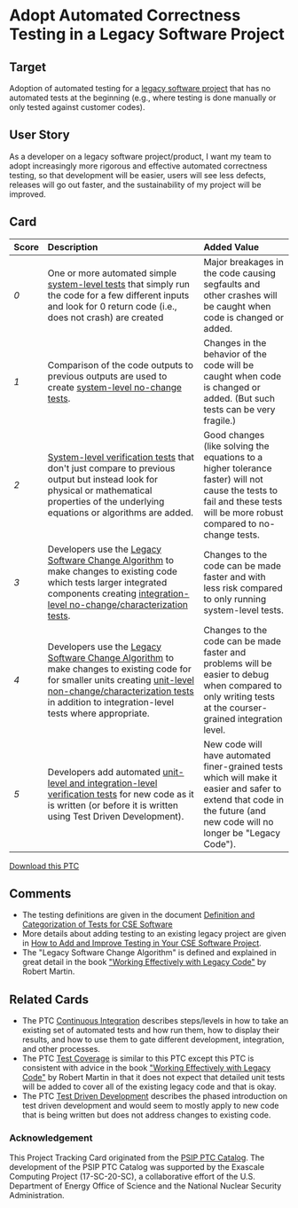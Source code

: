 [metadata:tags]:- "bssw-psip-ptc"
# Adopt Automated Correctness Testing in a Legacy Software Project

## Target

Adoption of automated testing for a [legacy software project](https://bssw.io/items/working-effectively-with-legacy-code) that has no automated tests at the beginning (e.g., where testing is done manually or only tested against customer codes).

## User Story

As a developer on a legacy software project/product, I want my team to adopt increasingly more rigorous and effective automated correctness testing, so that development will be easier, users will see less defects, releases will go out faster, and the sustainability of my project will be improved.

## Card

| Score | Description | Added Value |
| :---- | :---------- | :---------- |
| *0* | One or more automated simple [system-level tests](http://ideas-productivity.org/wordpress/wp-content/uploads/2016/04/IDEAS-TestingWhatIsDefinitionandCategorizationofTestsforCSESoftware-V0.2.pdf) that simply run the code for a few different inputs and look for 0 return code (i.e., does not crash) are created | Major breakages in the code causing segfaults and other crashes will be caught when code is changed or added. |
| *1* | Comparison of the code outputs to previous outputs are used to create [system-level no-change tests](http://ideas-productivity.org/wordpress/wp-content/uploads/2016/04/IDEAS-TestingWhatIsDefinitionandCategorizationofTestsforCSESoftware-V0.2.pdf). | Changes in the behavior of the code will be caught when code is changed or added. (But such tests can be very fragile.) |
| *2* | [System-level verification tests](http://ideas-productivity.org/wordpress/wp-content/uploads/2016/04/IDEAS-TestingWhatIsDefinitionandCategorizationofTestsforCSESoftware-V0.2.pdf) that don't just compare to previous output but instead look for physical or mathematical properties of the underlying equations or algorithms are added. | Good changes (like solving the equations to a higher tolerance faster) will not cause the tests to fail and these tests will be more robust compared to no-change tests. |
*3* | Developers use the [Legacy Software Change Algorithm](https://bssw.io/items/working-effectively-with-legacy-code) to make changes to existing code which tests larger integrated components creating [integration-level no-change/characterization tests](http://ideas-productivity.org/wordpress/wp-content/uploads/2016/04/IDEAS-TestingWhatIsDefinitionandCategorizationofTestsforCSESoftware-V0.2.pdf). | Changes to the code can be made faster and with less risk compared to only running system-level tests. |
| *4* | Developers use the [Legacy Software Change Algorithm](https://bssw.io/items/working-effectively-with-legacy-code) to make changes to existing code for for smaller units creating [unit-level non-change/characterization tests](http://ideas-productivity.org/wordpress/wp-content/uploads/2016/04/IDEAS-TestingWhatIsDefinitionandCategorizationofTestsforCSESoftware-V0.2.pdf) in addition to integration-level tests where appropriate. | Changes to the code can be made faster and problems will be easier to debug when compared to only writing tests at the courser-grained integration level. |
| *5* | Developers add automated [unit-level and integration-level verification tests](http://ideas-productivity.org/wordpress/wp-content/uploads/2016/04/IDEAS-TestingWhatIsDefinitionandCategorizationofTestsforCSESoftware-V0.2.pdf) for new code as it is written (or before it is written using Test Driven Development). | New code will have automated finer-grained tests which will make it easier and safer to extend that code in the future (and new code will no longer be "Legacy Code"). |

<i class="fa-solid fa-file"></i> <a href="" download>Download this PTC</a>

## Comments

* The testing definitions are given in the document [Definition and Categorization of Tests for CSE Software](http://ideas-productivity.org/wordpress/wp-content/uploads/2016/04/IDEAS-TestingHowtoAddImproveTestinginyourCSESoftwareProject-V0.2.pdf)
* More details about adding testing to an existing legacy project are given in [How to Add and Improve Testing in Your CSE Software Project](http://ideas-productivity.org/wordpress/wp-content/uploads/2016/04/IDEAS-TestingHowtoAddImproveTestinginyourCSESoftwareProject-V0.2.pdf).
* The "Legacy Software Change Algorithm" is defined and explained in great detail in the book ["Working Effectively with Legacy Code"](https://bssw.io/items/working-effectively-with-legacy-code) by Robert Martin.

## Related Cards

* The PTC [Continuous Integration](https://github.com/bssw-psip/ptc-catalog/blob/master/catalog/ContinuousIntegration.md) describes steps/levels in how to take an existing set of automated tests and how run them, how to display their results, and how to use them to gate different development, integration, and other processes.
* The PTC [Test Coverage](https://github.com/bssw-psip/ptc-catalog/blob/master/catalog/TestCoverage.md) is similar to this PTC except this PTC is consistent with advice in the book ["Working Effectively with Legacy Code"](https://bssw.io/items/working-effectively-with-legacy-code) by Robert Martin in that it does not expect that detailed unit tests will be added to cover all of the existing legacy code and that is okay.
* The PTC [Test Driven Development](https://github.com/bssw-psip/ptc-catalog/blob/master/catalog/TestDrivenDevelopment.md) describes the phased introduction on test driven development and would seem to mostly apply to new code that is being written but does not address changes to existing code.


### Acknowledgement

This Project Tracking Card originated from the [PSIP PTC Catalog](https://bssw-psip.github.io/ptc-catalog/). The development of the PSIP PTC Catalog was supported by the Exascale Computing Project (17-SC-20-SC), a collaborative effort of the U.S. Department of Energy Office of Science and the National Nuclear Security Administration.
